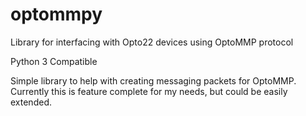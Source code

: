 # optommpy
Library for interfacing with Opto22 devices using OptoMMP protocol

Python 3 Compatible

Simple library to help with creating messaging packets for OptoMMP.
Currently this is feature complete for my needs, but could be easily extended.
